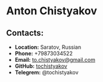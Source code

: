 # Anton Chistyakov
## Contacts:
* **Location:** Saratov, Russian
* **Phone:** +79873034522
* **Email:** to.chistyakov@gmail.com
* **GitHub:** [tochistyakov](https://github.com/tochistyakov)
* **Telegrem:** @tochistyakov
